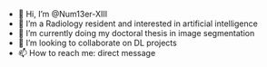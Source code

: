- 👋 Hi, I’m @Num13er-XIII
- 👀 I’m a Radiology resident and interested in artificial intelligence
- 🌱 I’m currently doing my doctoral thesis in image segmentation
- 💞️ I’m looking to collaborate on DL projects
- 📫 How to reach me: direct message

<!---
Num13er-XIII/Num13er-XIII is a ✨ special ✨ repository because its `README.md` (this file) appears on your GitHub profile.
You can click the Preview link to take a look at your changes.
--->
